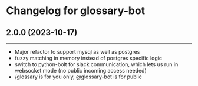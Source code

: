 Changelog for glossary-bot
===========================

## 2.0.0 (2023-10-17)
------------------

- Major refactor to support mysql as well as postgres
- fuzzy matching in memory instead of postgres specific logic
- switch to python-bolt for slack communication, which lets us run in websocket mode (no public incoming access needed)
- /glossary is for you only, @glossary-bot is for public
